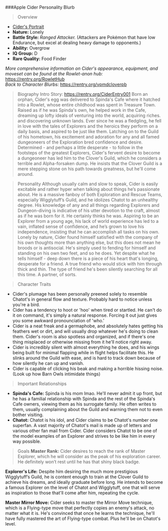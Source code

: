 ###Apple Cider Personality Blurb
>Overview
- [Cider's Portrait](https://cloverguild.com/booru/data/posts/1530_58201cec6e06c899.png)
- **Nature:** Lonely
- **Battle Style:** *Ranged Attacker.* (Attackers are Pokémon that have low Endurance, but excel at dealing heavy damage to opponents.)
- **Ability:** Overgrow
- **IQ Group:** D
- **Rare Quality:** Food Finder 

*More comprehensive information on Cider's appearance, equipment, and moveset can be found at the Rowlet-anon hub:* https://rentry.org/RowletHub  
*Back to Character Blurbs:* https://rentry.org/vpmdcloverpb

>Biography
>Intro Story: https://rentry.org/CiderEntry001
Born an orphan, Cider's egg was delivered to Spinda's Cafe where it hatched into a Rowlet, whose entire childhood was spent in Treasure Town. Raised as if he was Spinda's own, he helped work in the Cafe, dreaming up lofty ideals of venturing into the world, acquiring riches. and discovering unknown lands. 
Ever since he was a fledgling, he fell in love with the tales of Explorers and the heroics they perform on a daily basis, and aspired to be just like them. Latching on to the Guild of his hometown, his excitement and adoration for any and all famed dungeoneers of the Exploration bred confidence and desire. Determined - and perhaps a little desperate - to follow in the footsteps of the greatest Explorers, Cider's fervent desire to become a dungeoneer has led him to the Clover's Guild, which he considers a terrible and Alpha-forsaken dump. 
He insists that the Clover Guild is a mere stepping stone on his path towards greatness, but he'll come around. 

>Personality
Although usually calm and slow to speak, Cider is easily excitable and rather hyper when talking about things he’s passionate about. He is a massive fanboy of both Exploration and Rescue Teams, especially Wigglytuff’s Guild, and he idolizes Chatot to an unhealthy degree. His knowledge of any and all things regarding Explorers and Dungeon-diving is indicative of his utter devotion to the craft, almost as if he was born for it. 
He certainly thinks he was.
Aspiring to be an Explorer from a young age, his lack of world experience has led to a vain, inflated sense of confidence, and he’s grown to love his independence, insisting that he can accomplish all tasks on his own. 
Lonely by nature, Cider found himself satisfied with the company of his own thoughts more than anything else, but this does not mean he broods or is antisocial. He's simply used to fending for himself and standing on his own two feet, and so he does. Yet despite what he tells himself - deep down there is a piece of his heart that's longing, desperate for a friend. A true friend who would stick with him through thick and thin. The type of friend he's been silently searching for all this time.
A partner, of sorts.

>Character Traits
- Cider's plumage has been personally preened solely to resemble Chatot's in general flow and texture. Probably hard to notice unless you're a bird.
- Cider has a tendency to hoot or 'hoo' when tired or startled. He can't do it on command, it's simply a natural response. Forcing it out just gives you some awkward pronounciation of 'who.'
- Cider is a neat freak and a germaphobe, and absolutely hates getting his feathers wet or dirt, and will usually drop whatever he's doing to clean them. Cider's room is also spotless and organized, and if there's one thing misplaced or otherwise missing from it he'll notice right away.
- Cider is incredibly silent with almost everything he does, and his wings being built for minimal flapping while in flight helps facilitate this. He slinks around the Guild with ease, and is hard to track down because of how silently he can up and vanish.
- Cider is capable of clicking his beak and making a horrible hissing noise. (Look up how Barn Owls intimidate things)

>Important Relationships
- **Spinda's Cafe:** Spinda is his mom lmao. He'll never admit it up front, but he has a familial relationship with Spinda and the rest of the Spinda's Cafe owners, viewing them as his surrogate family. He often writes to them, usually complaining about the Guild and warning them not to even bother visiting. 
- **Chatot:** Chatot is his idol, and Cider claims to be Chatot's number one superfan. A vast majority of Chatot's mail is made up of letters and various other fan mail from Cider. Cider considers Chatot to be one of the model examples of an Explorer and strives to be like him in every way possible.

>Goals
**Master Rank:** Cider desires to reach the rank of Master Explorer, which he will consider as the peak of his exploration career. He definitely won’t rest until he has that shiny black badge.

**Explorer's Life:** Despite him desiring the much more prestigious Wigglytuff’s Guild, he is content enough to train at the Clover Guild to achieve his dreams, and ideally graduate before long. He intends to become a famous Explorer on the level of Chatot and Wigglytuff, one that will serve as inspiration to those that'll come after him, repeating the cycle. 

**Master Mirror Move:** Cider seeks to master the Mirror Move technique, which is a Flying-type move that perfectly copies an enemy's attack, no matter what it is. He's convinced that once he learns the technique, he'll have fully mastered the art of Flying-type combat. Plus he'll be on Chatot's level.